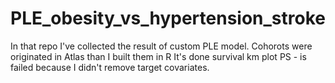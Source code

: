 # PLE_obesity_vs_hypertension_stroke
In that repo I've collected the result of custom PLE model. 
Cohorots were originated in Atlas than I built them in R 
It's done survival km plot
PS - is failed because I didn't remove target covariates. 
